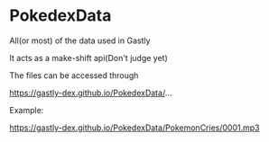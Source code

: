 # PokedexData
All(or most) of the data used in Gastly 


It acts as a make-shift api(Don't judge yet)

The files can be accessed through 

https://gastly-dex.github.io/PokedexData/...

Example:

https://gastly-dex.github.io/PokedexData/PokemonCries/0001.mp3
